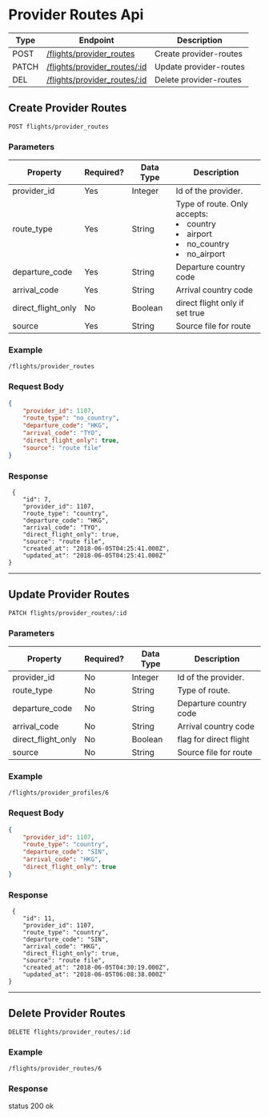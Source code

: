 # Provider Routes Api

| Type  | Endpoint                                                 | Description            |
| ----- | -------------------------------------------------------- | ---------------------- |
| POST  | [/flights/provider_routes](#create-provider-routes )     | Create provider-routes |
| PATCH | [/flights/provider_routes/:id](#update-provider-routes ) | Update provider-routes |
| DEL   | [/flights/provider_routes/:id](#delete-provider-routes ) | Delete provider-routes |

## Create Provider Routes

```POST flights/provider_routes```

### Parameters
| Property           | Required? | Data Type | Description                                                                                         |
| -----------------  | --------- | --------- | --------------------------------------------------------------------------------------------------- |
| provider_id        | Yes       | Integer   | Id of the provider.                                                                                 |
| route_type         | Yes       | String    | Type of route. Only accepts: <li>country</li><li>airport</li><li>no_country</li><li>no_airport</li> |
| departure_code     | Yes       | String    | Departure country code                                                                              |
| arrival_code       | Yes       | String    | Arrival country code                                                                                |
| direct_flight_only | No        | Boolean   | direct flight only if set true                                                                      |
| source             | Yes       | String    | Source file for route                                                                               |


### Example
```/flights/provider_routes```

### Request Body
``` json
{
	"provider_id": 1107,
	"route_type": "no_country",
	"departure_code": "HKG",
	"arrival_code": "TYO",
	"direct_flight_only": true,
	"source": "route file"
}
```


### Response
```
 {
    "id": 7,
    "provider_id": 1107,
    "route_type": "country",
    "departure_code": "HKG",
    "arrival_code": "TYO",
    "direct_flight_only": true,
    "source": "route file",
    "created_at": "2018-06-05T04:25:41.000Z",
    "updated_at": "2018-06-05T04:25:41.000Z"
}
```


___

## Update Provider Routes

```PATCH flights/provider_routes/:id```


### Parameters
| Property           | Required? | Data Type | Description            |
| --------------     | --------- | --------- | ---------------------- |
| provider_id        | No        | Integer   | Id of the provider.    |
| route_type         | No        | String    | Type of route.         |
| departure_code     | No        | String    | Departure country code |
| arrival_code       | No        | String    | Arrival country code   |
| direct_flight_only | No        | Boolean   | flag for direct flight |
| source             | No        | String    | Source file for route  |

### Example
```/flights/provider_profiles/6```

### Request Body
``` json
{
	"provider_id": 1107,
	"route_type": "country",
	"departure_code": "SIN",
	"arrival_code": "HKG",
	"direct_flight_only": true
}
```


### Response
```
 {
    "id": 11,
    "provider_id": 1107,
    "route_type": "country",
    "departure_code": "SIN",
    "arrival_code": "HKG",
    "direct_flight_only": true,
    "source": "route file",
    "created_at": "2018-06-05T04:30:19.000Z",
    "updated_at": "2018-06-05T06:08:38.000Z"
}
```


___

## Delete Provider Routes

```DELETE flights/provider_routes/:id```

### Example
```/flights/provider_routes/6```

### Response
status 200 ok